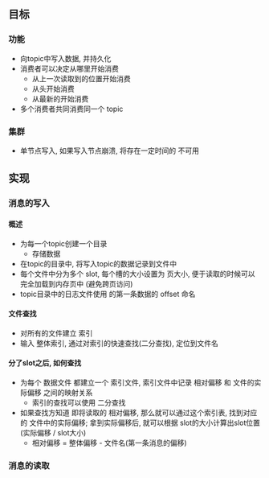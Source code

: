 ## 目标
### 功能
- 向topic中写入数据, 并持久化
- 消费者可以决定从哪里开始消费
    - 从上一次读取到的位置开始消费
    - 从头开始消费
    - 从最新的开始消费
- 多个消费者共同消费同一个 topic

### 集群
- 单节点写入, 如果写入节点崩溃, 将存在一定时间的 不可用


## 实现
### 消息的写入
#### 概述
- 为每一个topic创建一个目录
    - 存储数据
- 在topic的目录中, 将写入topic的数据记录到文件中
- 每个文件中分为多个 slot, 每个槽的大小设置为 页大小, 便于读取的时候可以完全加载到内存页中 (避免跨页访问)
- topic目录中的日志文件使用 的第一条数据的 offset 命名

#### 文件查找
- 对所有的文件建立 索引
- 输入 整体索引, 通过对索引的快速查找(二分查找), 定位到文件名

#### 分了slot之后, 如何查找
- 为每个 数据文件 都建立一个 索引文件, 索引文件中记录 相对偏移 和 文件的实际偏移 之间的映射关系
    - 索引的查找可以使用 二分查找
- 如果查找方知道 即将读取的 相对偏移, 那么就可以通过这个索引表, 找到对应的 文件中的实际偏移; 拿到实际偏移后, 就可以根据 slot的大小计算出slot位置 (实际偏移 / slot大小)
    - 相对偏移 = 整体偏移 - 文件名(第一条消息的偏移)


### 消息的读取

